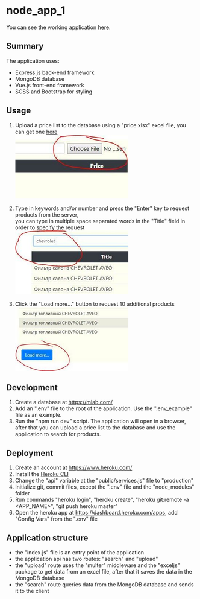 # node_app_1
You can see the working application [here](https://rugged-olympic-29797.herokuapp.com/).

## Summary
The application uses:
- Express.js back-end framework
- MongoDB database
- Vue.js front-end framework
- SCSS and Bootstrap for styling

## Usage
1. Upload a price list to the database using a "price.xlsx" excel file, you can get one [here](https://github.com/RomanKamlykov/node_app_1/raw/master/price.xlsx)  
![](upload.jpg)

2. Type in keywords and/or number and press the "Enter" key to request products from the server,  
you can type in multiple space separated words in the "Title" field in order to specify the request  
![](search.jpg)

3. Click the "Load more..." button to request 10 additional products  
![](loadmore.jpg)

## Development
1. Create a database at https://mlab.com/
2. Add an ".env" file to the root of the application. Use the ".env_example" file as an example.
3. Run the "npm run dev" script. The application will open in a browser, after that you can upload a price list to the database and use the application to search for products.

## Deployment
1. Create an account at https://www.heroku.com/
2. Install the [Heroku CLI](https://devcenter.heroku.com/articles/heroku-cli)
3. Change the "api" variable at the "public/services.js" file to "production"
4. Initialize git, commit files, except the ".env" file and the "node_modules" folder
5. Run commands "heroku login", "heroku create", "heroku git:remote -a <APP_NAME>", "git push heroku master"
6. Open the heroku app at https://dashboard.heroku.com/apps, add "Config Vars" from the ".env" file

## Application structure
- the "index.js" file is an entry point of the application
- the application api has two routes: "search" and "upload"
- the "upload" route uses the "multer" middleware and the "exceljs" package to get data from an excel file, after that it saves the data in the MongoDB database
- the "search" route queries data from the MongoDB database and sends it to the client